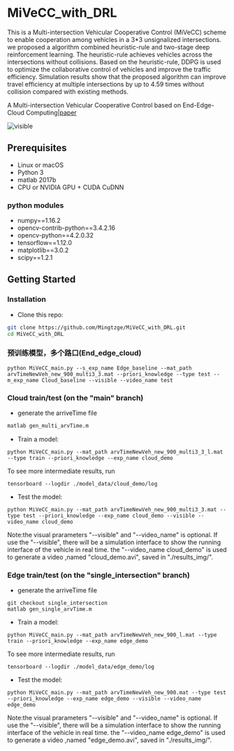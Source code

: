 # MiVeCC_with_DRL
This is a Multi-intersection Vehicular Cooperative Control (MiVeCC) scheme to enable cooperation among vehicles in a 3*3 unsignalized intersections. we proposed a algorithm combined heuristic-rule and two-stage deep reinforcement learning. The heuristic-rule achieves vehicles across the intersections without collisions. Based on the heuristic-rule, DDPG is used to optimize the collaborative control of vehicles and improve the traffic efficiency. Simulation results show that the proposed algorithm can improve travel efficiency at multiple intersections by up to 4.59 times without collision compared with existing methods.

A Multi-intersection Vehicular Cooperative Control based on End-Edge-Cloud Computing|[paper](https://arxiv.org/pdf/2012.00500.pdf)

![visible](https://github.com/Mingtzge/MiVeCC_with_DRL/blob/main/show_imgs/multi.gif)

## Prerequisites
- Linux or macOS
- Python 3
- matlab 2017b
- CPU or NVIDIA GPU + CUDA CuDNN
### python modules
- numpy==1.16.2
- opencv-contrib-python==3.4.2.16
- opencv-python==4.2.0.32
- tensorflow==1.12.0
- matplotlib==3.0.2
- scipy==1.2.1 

## Getting Started
### Installation
- Clone this repo:
```bash
git clone https://github.com/Mingtzge/MiVeCC_with_DRL.git
cd MiVeCC_with_DRL
```


### 预训练模型，多个路口(End_edge_cloud)
```
python MiVeCC_main.py --s_exp_name Edge_baseline --mat_path arvTimeNewVeh_new_900_multi3_3.mat --priori_knowledge --type test --m_exp_name Cloud_baseline --visible --video_name test
```

### Cloud train/test (on the "main" branch)
- generate the arriveTime file
```bash
matlab gen_multi_arvTime.m
```
- Train a model:
```
python MiVeCC_main.py --mat_path arvTimeNewVeh_new_900_multi3_3_l.mat --type train --priori_knowledge --exp_name cloud_demo
```
To see more intermediate results, run 
```
tensorboard --logdir ./model_data/cloud_demo/log
```
- Test the model:
```
python MiVeCC_main.py --mat_path arvTimeNewVeh_new_900_multi3_3.mat --type test --priori_knowledge --exp_name cloud_demo --visible --video_name cloud_demo
```
Note:the visual prarameters "--visible" and "--video_name" is optional. If use the "--visible", there will be a simulation interface to show the running interface of the vehicle in real time. the "--video_name cloud_demo" is used to generate a video ,named "cloud_demo.avi", saved in "./results_img/".

### Edge train/test (on the "single_intersection" branch)
- generate the arriveTime file
```
git checkout single_intersection
matlab gen_single_arvTime.m
```
- Train a model:
```
python MiVeCC_main.py --mat_path arvTimeNewVeh_new_900_l.mat --type train --priori_knowledge --exp_name edge_demo
```
To see more intermediate results, run 
```
tensorboard --logdir ./model_data/edge_demo/log
```
- Test the model:
```
python MiVeCC_main.py --mat_path arvTimeNewVeh_new_900.mat --type test --priori_knowledge --exp_name edge_demo --visible --video_name edge_demo
```
Note:the visual prarameters "--visible" and "--video_name" is optional. If use the "--visible", there will be a simulation interface to show the running interface of the vehicle in real time. the "--video_name edge_demo" is used to generate a video ,named "edge_demo.avi", saved in "./results_img/".
